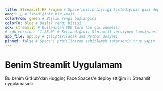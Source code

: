 ```yaml
---
title: Streamlit HF Projem # Space'inizin başlığı (istediğiniz gibi değiştirin)
emoji: 🚀 # İstediğiniz bir emoji
colorFrom: green # Başlık rengi başlangıcı
colorTo: blue # Başlık rengi bitişi
sdk: streamlit # Kullanılan SDK türü (bu çok önemli!)
# sdk_version: "1.28.0" # Kullandığınız Streamlit versiyonu (opsiyonel ama belirtmek iyi olabilir)
app_file: app.py # Çalıştırılacak ana Python dosyası
pinned: false # Space'i profilinizde sabitlemek isterseniz true yapın
---
```


# Benim Streamlit Uygulamam

Bu benim GitHub'dan Hugging Face Spaces'e deploy ettiğim ilk Streamlit uygulamasıdır.
